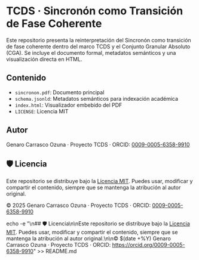 
# TCDS · Sincronón como Transición de Fase Coherente

Este repositorio presenta la reinterpretación del Sincronón como transición de fase coherente dentro del marco TCDS y el Conjunto Granular Absoluto (CGA). Se incluye el documento formal, metadatos semánticos y una visualización directa en HTML.

## Contenido
- `sincronon.pdf`: Documento principal
- `schema.jsonld`: Metadatos semánticos para indexación académica
- `index.html`: Visualizador embebido del PDF
- `LICENSE`: Licencia MIT

## Autor
Genaro Carrasco Ozuna · Proyecto TCDS · ORCID: [0009-0005-6358-9910](https://orcid.org/0009-0005-6358-9910)


## 🛡️ Licencia

Este repositorio se distribuye bajo la [Licencia MIT](./LICENSE). Puedes usar, modificar y compartir el contenido, siempre que se mantenga la atribución al autor original.

© 2025 Genaro Carrasco Ozuna · Proyecto TCDS · ORCID: [0009-0005-6358-9910](https://orcid.org/0009-0005-6358-9910)



echo -e "\n## 🛡️ Licencia\n\nEste repositorio se distribuye bajo la [Licencia MIT](./LICENSE). Puedes usar, modificar y compartir el contenido, siempre que se mantenga la atribución al autor original.\n\n© $(date +%Y) Genaro Carrasco Ozuna · Proyecto TCDS · ORCID: https://orcid.org/0009-0005-6358-9910" >> README.md
